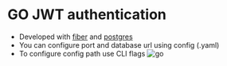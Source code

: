 # GO JWT authentication
- Developed with [fiber](https://docs.gofiber.io/) and [postgres](https://www.postgresql.org/)  
- You can configure port and database url using config (.yaml)
- To configure config path use CLI flags
![go](https://www.nicepng.com/png/full/370-3707528_65159967-golang-logo.png)